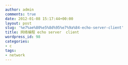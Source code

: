 ```yaml
---
author: admin
comments: true
date: 2012-01-08 15:17:44+00:00
layout: post
slug: '%e7%ae%80%e5%8d%95%e7%9a%84-echo-server-client'
title: 网络编程 echo server  client
wordpress_id: 98
categories:
- c
tags:
- network
---
```


